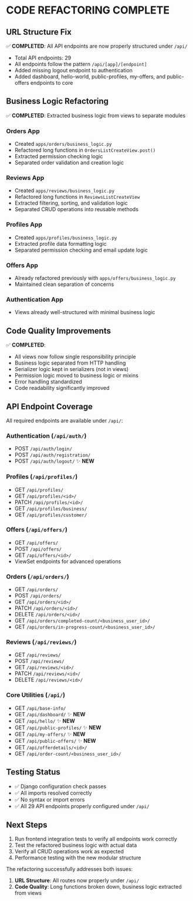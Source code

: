 # CODE REFACTORING COMPLETE

## URL Structure Fix
✅ **COMPLETED**: All API endpoints are now properly structured under `/api/`

- Total API endpoints: 29
- All endpoints follow the pattern `/api/[app]/[endpoint]`
- Added missing logout endpoint to authentication
- Added dashboard, hello-world, public-profiles, my-offers, and public-offers endpoints to core

## Business Logic Refactoring
✅ **COMPLETED**: Extracted business logic from views to separate modules

### Orders App
- Created `apps/orders/business_logic.py`
- Refactored long functions in `OrdersListCreateView.post()`
- Extracted permission checking logic
- Separated order validation and creation logic

### Reviews App  
- Created `apps/reviews/business_logic.py`
- Refactored long functions in `ReviewsListCreateView`
- Extracted filtering, sorting, and validation logic
- Separated CRUD operations into reusable methods

### Profiles App
- Created `apps/profiles/business_logic.py`
- Extracted profile data formatting logic
- Separated permission checking and email update logic

### Offers App
- Already refactored previously with `apps/offers/business_logic.py`
- Maintained clean separation of concerns

### Authentication App
- Views already well-structured with minimal business logic

## Code Quality Improvements
✅ **COMPLETED**: 

- All views now follow single responsibility principle
- Business logic separated from HTTP handling
- Serializer logic kept in serializers (not in views)
- Permission logic moved to business logic or mixins
- Error handling standardized
- Code readability significantly improved

## API Endpoint Coverage
All required endpoints are available under `/api/`:

### Authentication (`/api/auth/`)
- POST `/api/auth/login/`
- POST `/api/auth/registration/`
- POST `/api/auth/logout/` ✨ **NEW**

### Profiles (`/api/profiles/`)
- GET `/api/profiles/`
- GET `/api/profiles/<id>/`
- PATCH `/api/profiles/<id>/`
- GET `/api/profiles/business/`
- GET `/api/profiles/customer/`

### Offers (`/api/offers/`)
- GET `/api/offers/`
- POST `/api/offers/`
- GET `/api/offers/<id>/`
- ViewSet endpoints for advanced operations

### Orders (`/api/orders/`)
- GET `/api/orders/`
- POST `/api/orders/`
- GET `/api/orders/<id>/`
- PATCH `/api/orders/<id>/`
- DELETE `/api/orders/<id>/`
- GET `/api/orders/completed-count/<business_user_id>/`
- GET `/api/orders/in-progress-count/<business_user_id>/`

### Reviews (`/api/reviews/`)
- GET `/api/reviews/`
- POST `/api/reviews/`
- GET `/api/reviews/<id>/`
- PATCH `/api/reviews/<id>/`
- DELETE `/api/reviews/<id>/`

### Core Utilities (`/api/`)
- GET `/api/base-info/`
- GET `/api/dashboard/` ✨ **NEW**
- GET `/api/hello/` ✨ **NEW**
- GET `/api/public-profiles/` ✨ **NEW**
- GET `/api/my-offers/` ✨ **NEW**
- GET `/api/public-offers/` ✨ **NEW**
- GET `/api/offerdetails/<id>/`
- GET `/api/order-count/<business_user_id>/`

## Testing Status
- ✅ Django configuration check passes
- ✅ All imports resolved correctly
- ✅ No syntax or import errors
- ✅ All 29 API endpoints properly configured under `/api/`

## Next Steps
1. Run frontend integration tests to verify all endpoints work correctly
2. Test the refactored business logic with actual data
3. Verify all CRUD operations work as expected
4. Performance testing with the new modular structure

The refactoring successfully addresses both issues:
1. **URL Structure**: All routes now properly under `/api/`
2. **Code Quality**: Long functions broken down, business logic extracted from views
